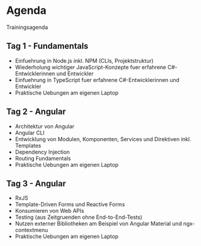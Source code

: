 # Agenda

Trainingsagenda


<!-- .slide: class="left" -->
## Tag 1 - Fundamentals

* Einfuehrung in Node.js inkl. NPM (CLIs, Projektstruktur)
* Wiederholung wichtiger JavaScript-Konzepte fuer erfahrene C#-Entwicklerinnen und Entwickler
* Einfuehrung in TypeScript fuer erfahrene C#-Entwicklerinnen und Entwickler
* Praktische Uebungen am eigenen Laptop


<!-- .slide: class="left" -->
## Tag 2 - Angular 

* Architektur von Angular
* Angular CLI
* Entwicklung von Modulen, Komponenten, Services und Direktiven inkl. Templates
* Dependency Injection
* Routing Fundamentals
* Praktische Uebungen am eigenen Laptop


<!-- .slide: class="left" -->
## Tag 3 - Angular 

* RxJS
* Template-Driven Forms und Reactive Forms
* Konsumieren von Web APIs
* Testing (aus Zeitgruenden ohne End-to-End-Tests)
* Nutzen externer Bibliotheken am Beispiel von Angular Material und ngx-contextmenu
* Praktische Uebungen am eigenen Laptop
